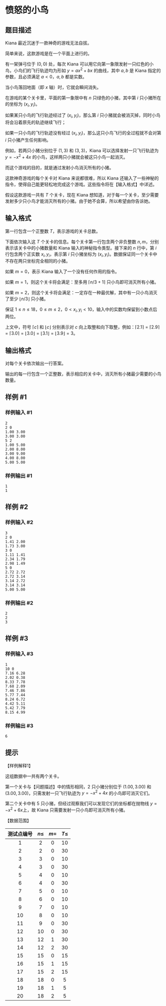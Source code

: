 # 愤怒的小鸟

## 题目描述

Kiana 最近沉迷于一款神奇的游戏无法自拔。

简单来说，这款游戏是在一个平面上进行的。

有一架弹弓位于 $(0,0)$ 处，每次 Kiana 可以用它向第一象限发射一只红色的小鸟，小鸟们的飞行轨迹均为形如 $y=ax^2+bx$ 的曲线，其中 $a,b$ 是 Kiana 指定的参数，且必须满足 $a < 0$，$a,b$ 都是实数。

当小鸟落回地面（即 $x$ 轴）时，它就会瞬间消失。

在游戏的某个关卡里，平面的第一象限中有 $n$ 只绿色的小猪，其中第 $i$ 只小猪所在的坐标为 $\left(x_i,y_i \right)$。

如果某只小鸟的飞行轨迹经过了 $\left( x_i, y_i \right)$，那么第 $i$ 只小猪就会被消灭掉，同时小鸟将会沿着原先的轨迹继续飞行；

如果一只小鸟的飞行轨迹没有经过 $\left( x_i, y_i \right)$，那么这只小鸟飞行的全过程就不会对第 $i$ 只小猪产生任何影响。

例如，若两只小猪分别位于 $(1,3)$ 和 $(3,3)$，Kiana 可以选择发射一只飞行轨迹为 $y=-x^2+4x$ 的小鸟，这样两只小猪就会被这只小鸟一起消灭。

而这个游戏的目的，就是通过发射小鸟消灭所有的小猪。

这款神奇游戏的每个关卡对 Kiana 来说都很难，所以 Kiana 还输入了一些神秘的指令，使得自己能更轻松地完成这个游戏。这些指令将在【输入格式】中详述。

假设这款游戏一共有 $T$ 个关卡，现在 Kiana 想知道，对于每一个关卡，至少需要发射多少只小鸟才能消灭所有的小猪。由于她不会算，所以希望由你告诉她。

## 输入格式

第一行包含一个正整数 $T$，表示游戏的关卡总数。

下面依次输入这 $T$ 个关卡的信息。每个关卡第一行包含两个非负整数 $n,m$，分别表示该关卡中的小猪数量和 Kiana 输入的神秘指令类型。接下来的 $n$ 行中，第 $i$ 行包含两个正实数 $x_i,y_i$，表示第 $i$ 只小猪坐标为 $(x_i,y_i)$。数据保证同一个关卡中不存在两只坐标完全相同的小猪。

如果 $m=0$，表示 Kiana 输入了一个没有任何作用的指令。

如果 $m=1$，则这个关卡将会满足：至多用 $\lceil n/3 + 1 \rceil$ 只小鸟即可消灭所有小猪。

如果 $m=2$，则这个关卡将会满足：一定存在一种最优解，其中有一只小鸟消灭了至少 $\lfloor n/3 \rfloor$ 只小猪。

保证 $1\leq n \leq 18$，$0\leq m \leq 2$，$0 < x_i,y_i < 10$，输入中的实数均保留到小数点后两位。

上文中，符号 $\lceil c \rceil$ 和 $\lfloor c \rfloor$ 分别表示对 $c$ 向上取整和向下取整，例如：$\lceil 2.1 \rceil = \lceil 2.9 \rceil = \lceil 3.0 \rceil = \lfloor 3.0 \rfloor = \lfloor 3.1 \rfloor = \lfloor 3.9 \rfloor = 3$。

## 输出格式

对每个关卡依次输出一行答案。

输出的每一行包含一个正整数，表示相应的关卡中，消灭所有小猪最少需要的小鸟数量。

## 样例 #1

### 样例输入 #1

```
2
2 0
1.00 3.00
3.00 3.00
5 2
1.00 5.00
2.00 8.00
3.00 9.00
4.00 8.00
5.00 5.00
```

### 样例输出 #1

```
1
1
```

## 样例 #2

### 样例输入 #2

```
3
2 0
1.41 2.00
1.73 3.00
3 0
1.11 1.41
2.34 1.79
2.98 1.49
5 0
2.72 2.72
2.72 3.14
3.14 2.72
3.14 3.14
5.00 5.00
```

### 样例输出 #2

```
2
2
3
```

## 样例 #3

### 样例输入 #3

```
1
10 0
7.16 6.28
2.02 0.38
8.33 7.78
7.68 2.09
7.46 7.86
5.77 7.44
8.24 6.72
4.42 5.11
5.42 7.79
8.15 4.99
```

### 样例输出 #3

```
6
```

## 提示

【样例解释1】

这组数据中一共有两个关卡。

第一个关卡与【问题描述】中的情形相同，$2$ 只小猪分别位于 $(1.00,3.00)$ 和 $(3.00,3.00)$，只需发射一只飞行轨迹为 $y = -x^2 + 4x$ 的小鸟即可消灭它们。

第二个关卡中有 $5$ 只小猪，但经过观察我们可以发现它们的坐标都在抛物线 $y = -x^2 + 6x$上，故 Kiana 只需要发射一只小鸟即可消灭所有小猪。

【数据范围】

| 测试点编号 | $n\leqslant$ | $m=$ | $T\leqslant$ |
| :--------: | :------------: | :----: | :------------: |
|   $1$   |     $2$     | $0$ |     $10$     |
|   $2$   |     $2$     | $0$ |     $30$     |
|   $3$   |     $3$     | $0$ |     $10$     |
|   $4$   |     $3$     | $0$ |     $30$     |
|   $5$   |     $4$     | $0$ |     $10$     |
|   $6$   |     $4$     | $0$ |     $30$     |
|   $7$   |     $5$     | $0$ |     $10$     |
|   $8$   |     $6$     | $0$ |     $10$     |
|   $9$   |     $7$     | $0$ |     $10$     |
|   $10$   |     $8$     | $0$ |     $10$     |
|   $11$   |     $9$     | $0$ |     $30$     |
|   $12$   |     $10$     | $0$ |     $30$     |
|   $13$   |     $12$     | $1$ |     $30$     |
|   $14$   |     $12$     | $2$ |     $30$     |
|   $15$   |     $15$     | $0$ |     $15$     |
|   $16$   |     $15$     | $1$ |     $15$     |
|   $17$   |     $15$     | $2$ |     $15$     |
|   $18$   |     $18$     | $0$ |     $5$     |
|   $19$   |     $18$     | $1$ |     $5$     |
|   $20$   |     $18$     | $2$ |     $5$     |
